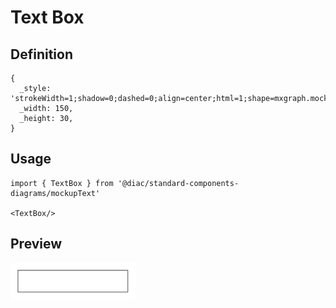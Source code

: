 # Text Box

## Definition

```
{
  _style: 'strokeWidth=1;shadow=0;dashed=0;align=center;html=1;shape=mxgraph.mockup.text.textBox;fontColor=#666666;align=left;fontSize=17;spacingLeft=4;spacingTop=-3;whiteSpace=wrap;strokeColor=#666666;mainText=',
  _width: 150,
  _height: 30,
}
```

## Usage

```
import { TextBox } from '@diac/standard-components-diagrams/mockupText'

<TextBox/>
```

## Preview

<img src="./text-box.png" width="200"/>

